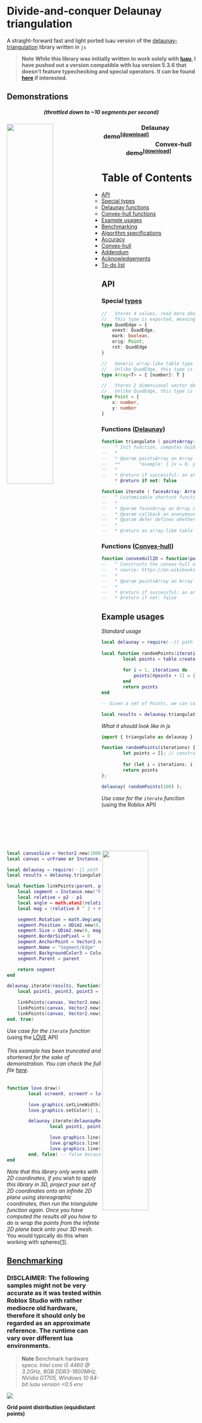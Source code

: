 # Divide-and-conquer Delaunay triangulation

A straight-forward fast and light ported luau version of the [delaunay-triangulation](https://github.com/Bathlamos/delaunay-triangulation) library written in ``js``
> **Note**
> **While this library was initially written to work solely with [luau](https://luau-lang.org/), I have pushed out a version compatible with lua version 5.3.6
that doesn't feature typechecking and special operators. It can be found [here](./src/lua/Lua-Delaunay.lua) if interested.**

## Demonstrations
<h5 align="center">(throttled down to ~10 segments per second)</h5>

<div>
<img src="https://cdn.discordapp.com/attachments/735132698603159562/1058109329535930378/delaunaydemo.gif" align="left" width=49.5%>
</img>
<img src="https://cdn.discordapp.com/attachments/735132698603159562/1058101080753451089/convexhulldemo.gif" align="right" width=49.5%>
</img>
</div>
<div>
<h3 align="center">⠀⠀⠀Delaunay demo<sup><a href="https://github.com/proudCobolWriter/lua-ez-delaunay/releases/tag/Delaunay">[download]</a></sup>⠀⠀⠀⠀⠀⠀⠀⠀⠀⠀⠀⠀⠀⠀⠀⠀⠀⠀⠀⠀⠀Convex-hull demo<sup><a href="https://github.com/proudCobolWriter/lua-ez-delaunay/releases/tag/Convex-hull">[download]</a></sup>
</h3>
</div>

Table of Contents
=================

   * [API](#API)
      * [Special types](#special-types)
      * [Delaunay functions](#functions-delaunay)
      * [Convex-hull functions](#functions-convex-hull)
   * [Example usages](#example-usages)
   * [Benchmarking](#benchmarking)
   * [Algorithm specifications](#algorithm)
   * [Accuracy](#accuracy)
   * [Convex-hull](#convex-hull)
   * [Addendum](#addendum)
   * [Acknowledgements](#acknowledgements)
   * [To-do list](#to-do-list)

## API

### Special [types](./src/luau/Luau-TypeDefinitions.lua)
```ts
//   Stores 4 values, read more about QuadEdges here: http://www.cs.cmu.edu/afs/andrew/scs/cs/15-463/2001/pub/src/a2/quadedge.html
//   This type is exported, meaning you can access it by simply indexing it, ex: delaunay.QuadEdge
type QuadEdge = {
	onext: QuadEdge,
	mark: boolean,
	orig: Point,
	rot: QuadEdge
}

//   Generic array-like table type
//   Unlike QuadEdge, this type is not exported, meaning you have to access it by requiring Luau-TypeDefinitions.lua
type Array<T> = { [number]: T }

//   Stores 2 dimensional vector data in a dictionary (=hashtable) containing ["x"] and ["y"] keys
//   Unlike QuadEdge, this type is not exported, meaning you have to access it by requiring Luau-TypeDefinitions.lua
type Point = {
	x: number,
	y: number
}
```

### Functions ([Delaunay](./src/luau/Luau-Delaunay.lua#L461))

```lua
function triangulate ( pointsArray: Array<Point> ): Array<Point> | false
--	 ^ Init function, computes Guibas & Stolfi's divide-and-conquer algorithm
--	 *
--	 * @param pointsArray an Array containing Points
--	 ** 	  ^example: { {x = 0, y = 0}, {x = 1, y = 0}, {x = 0, y = 1}, {x = 1, y = 1}, {x = 0, y = 1}, {x = 1, y = 0} }
--	 *
--	 * @return if successful: an array-like table containing face data
	 * @return if not: false

function iterate ( facesArray: Array<Point>, callback: ( Array<Point> ) -> nil, defer: boolean ): Array<{ Array<Point>? }>
--	 ^ Customizable shortcut function that reads through data returned by function triangulate
--	 *
--	 * @param facesArray an Array containing Points
--	 * @param callback an anonymous function that gets called for every triangles processed, should always return void
--	 * @param defer defines whether or not we should make use of the built-in roblox ``task`` lib
--	 *
--	 * @return an array-like table containing (empty?) Arrays representing triangles (each containing 3 points)
```

### Functions ([Convex-hull](./src/luau/Luau-ConvexHull.lua#L75))

```lua
function convexHull2D = function(pointsArray: Array<Point>): Array<Point> | false
--	 ^ Constructs the convex-hull of a set of 2-dimensional points
--	 * source: https://en.wikibooks.org/wiki/Algorithm_Implementation/Geometry/Convex_hull/Monotone_chain
--	 *
--	 * @param pointsArray an Array containing a set of Points
--	 *
--	 * @return if successful: an array-like table of the polygon boundaries (convex-hull in other terms), also contains a set of Points
--	 * @return if not: false
```

## Example usages

*Standard usage*

```lua
local delaunay = require(--[[ path to the library ]])
   
local function randomPoints(iterations)
    	local points = table.create and table.create(iterations) or {}
    	
    	for i = 1, iterations do
    		points[#points + 1] = {x = math.random() * 1000, y = math.random() * 1000} -- append the point to the table
    	end
    	return points
end

-- Given a set of Points, we can call delaunay.triangulate and pass our set of 2D points

local results = delaunay.triangulate( randomPoints(100) ) -- should take roughly 0.01 second
```

*What it should look like in js*

```js
import { triangulate as delaunay } from '/example/library.js';

function randomPoints(iterations) {
    	let points = []; // construct array
   
    	for (let i = iterations; i > 0; i--) points.push({x: Math.random() * 1000, y: Math.random() * 1000});
    	return points
};

delaunay( randomPoints(100) );
```

*Use case for the ``iterate`` function* (using the Roblox API)
```lua
local canvasSize = Vector2.new(1000, 500)
local canvas = urFrame or Instance.new("Frame")

local delaunay = require(--[[ path to the library ]]))
local results = delaunay.triangulate( randomPoints(100) ) -- should take roughly 0.01 second

local function linkPoints(parent, p1, p2, thickness)
	local segment = Instance.new("Frame")
	local relative = p2 - p1
	local angle = math.atan2(relative.Y, relative.X)
	local mag = (relative.X ^ 2 + relative.Y ^ 2) ^ 0.5

	segment.Rotation = math.deg(angle)
	segment.Position = UDim2.new(0, p1.X + relative.X * 0.5, 0, p1.Y + relative.Y * 0.5)
	segment.Size = UDim2.new(0, mag, 0, thickness)
	segment.BorderSizePixel = 0
	segment.AnchorPoint = Vector2.new(0.5, 0.5)
	segment.Name = "Segment/Edge"
	segment.BackgroundColor3 = Color3.new(math.random(), math.random(), math.random())
	segment.Parent = parent

	return segment
end

delaunay.iterate(results, function(triangle) -- pass an anonymous function as callback
	local point1, point3, point3 = triangle[1], triangle[2], triangle[3]

	linkPoints(canvas, Vector2.new(point1.x, point1.y), Vector2.new(point2.x, point2.y), 3)
	linkPoints(canvas, Vector2.new(point2.x, point2.y), Vector2.new(point3.x, point3.y), 3)
	linkPoints(canvas, Vector2.new(point3.x, point3.y), Vector2.new(point1.x, point1.y), 3)
end, true)
```

*Use case for the ``iterate`` function* (using the [LÖVE](https://love2d.org/wiki/Main_Page) API)
###### This example has been truncated and shortened for the sake of demonstration. You can check the full file [here](./Love/LoveDelaunayDemo/main.lua#L39).
```lua
function love.draw()
        local screenX, screenY = love.graphics.getDimensions()

        love.graphics.setLineWidth(4)
        love.graphics.setColor({ 1, 1, 1 })

        delaunay.iterate(delaunayResults, function(triangle) -- pass an anonymous function as callback
                local point1, point2, point3 = unpack(triangle)

                love.graphics.line(point1.x, point1.y, point2.x, point2.y)
                love.graphics.line(point2.x, point2.y, point3.x, point3.y)
                love.graphics.line(point3.x, point3.y, point1.x, point1.y)
        end, false) -- false because we don't have access to the task Roblox library
end
```

*Note that this library only works with 2D coordinates, if you wish to apply this library in 3D, project your set of 2D coordinates onto an infinite 2D plane using stereographic coordinates, then run the triangulate function again. Once you have computed the results all you have to do is wrap the points from the infinite 2D plane back onto your 3D mesh.* You would typically do this when working with spheres[[1]](https://www.redblobgames.com/x/1842-delaunay-voronoi-sphere/).


## [Benchmarking](/tests/StarterPlayerScripts/LocalScript)

### DISCLAIMER: The following samples might not be very accurate as it was tested within Roblox Studio with rather mediocre old hardware, therefore it should only be regarded as an approximate reference. The runtime can vary over different lua environments.

> **Note**
> Benchmark hardware specs: *Intel core i5 4460 @ 3.2GHz, 8GB DDR3-1600MHz, NVidia GT705, Windows 10 64-bit luau version <0.5 env*

![](/tests/benchmarkGraph.png)

**Grid point distribution (equidistant points)**

AMOUNT OF POINTS | Execution time (S) in average (tested 100 times)
---------------- | -------------
100 points	 | 0.001480s
1 000 points	 | 0.020110s
25 000 points    | 0.554840s
50 000 points    | 0.999739s
75 000 points    | 1.751809s
150 000 points   | 3.061690s
350 000 points   | 7.195849s

**Uniform point distribution (random)**

AMOUNT OF POINTS | Execution time (S) in average (tested 100 times)
---------------- | -------------
100 points       | 0.009019s
1 000 points     | 0.050649s
25 000 points    | 0.124629s
50 000 points    | 0.278569s
75 000 points    | 13.02379s
150 000 points   | 30.23039s
350 000 points   | 79.38119s

**Multivariate normal distribution (multiple iterations)**

AMOUNT OF POINTS | Execution time (S) in average (tested 100 times)
---------------- | -------------
100 points       | 0.009569s
1 000 points     | 0.049230s
25 000 points    | 0.116719s
50 000 points    | 0.271659s
75 000 points    | 14.40540s
150 000 points   | 27.08019s
350 000 points   | 71.71020s

## Algorithm

This implementation is based on a traditional O(n * log n * n) Divide-and-conquer algorithm as described [there](https://github.com/Bathlamos/delaunay-triangulation) that is surprisingly doing the job with dense points set. The [QuadEdge data structure](http://www.cs.cmu.edu/afs/andrew/scs/cs/15-463/2001/pub/src/a2/quadedge.html) came in handy when manipulating points, whilst still greatly minizing the amount of metamethods invoked.

## Accuracy

> Due to all JavaScript numbers being 64-bit floating points, certain mathematical operations may misbehave if the points are too close to one another.
> If two points are closer than 0.01 on either axis, simply multiply all points by a constant factor. (by your window size for example)

## Convex-hull

This library is provided with a Monotone-chain convex-hull solver also available in both [lua](./src/lua/Lua-ConvexHull.lua) and [luau](./src/luau/Luau-ConvexHull.lua), which computes the convex-hull of a given a set of 2-dimensional points.
The implementation follows the same logic and datastructure as the main file. [(wikipedia article)](https://en.wikibooks.org/wiki/Algorithm_Implementation/Geometry/Convex_hull/Monotone_chain)

## Addendum

If you plan on using this library for Roblox, please consider including the [TypeDefinitions](./src/luau/Luau-TypeDefinitions.lua) modulescript
as a child. If you think this is not convenient for you, you can always copy paste the type definitions from this modulescript and replace the existing references.

## Acknowledgements

[@Bathlamos](https://github.com/Bathlamos) for the [original library](https://github.com/Bathlamos/delaunay-triangulation)

[Another Delaunay lua implementation](https://github.com/Nolan-O/LuaDelaunayTriangulation) for some of the wording

Quad-Edge article : http://www.cs.cmu.edu/afs/andrew/scs/cs/15-463/2001/pub/src/a2/quadedge.html

### To-do list:

- [ ] Additional sanity checks
- [ ] Add Voronoi support
- [ ] Eventually implement a faster sorting algorithm for large arrays
